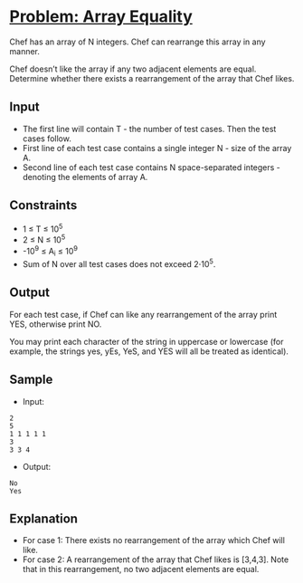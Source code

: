 # [Problem: Array Equality](https://www.codechef.com/problems/ARREQU)

Chef has an array of N integers. Chef can rearrange this array in any manner.

Chef doesn’t like the array if any two adjacent elements are equal. Determine whether there exists a rearrangement of the array that Chef likes.

## Input

- The first line will contain T - the number of test cases. Then the test cases follow.
- First line of each test case contains a single integer N - size of the array A.
- Second line of each test case contains N space-separated integers - denoting the elements of array A. 

## Constraints

- 1 ≤ T ≤ 10<sup>5</sup>
- 2 ≤ N ≤ 10<sup>5</sup>
- -10<sup>9</sup> ≤ A<sub>i</sub> ≤ 10<sup>9</sup>
- Sum of N over all test cases does not exceed 2⋅10<sup>5</sup>.

## Output

For each test case, if Chef can like any rearrangement of the array print YES, otherwise print NO.

You may print each character of the string in uppercase or lowercase (for example, the strings yes, yEs, YeS, and YES will all be treated as identical).

## Sample

- Input:
```
2
5
1 1 1 1 1
3
3 3 4
```

- Output:
```
No
Yes
```

## Explanation

- For case 1: There exists no rearrangement of the array which Chef will like.
- For case 2: A rearrangement of the array that Chef likes is [3,4,3]. Note that in this rearrangement, no two adjacent elements are equal.
